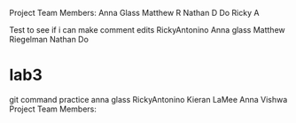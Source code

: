 

Project Team Members:
Anna Glass
Matthew R
Nathan D Do
Ricky A

Test to see if i can make comment edits
RickyAntonino
Anna glass
Matthew Riegelman
Nathan Do
# lab3
git command practice
anna glass
RickyAntonino
Kieran LaMee
Anna
Vishwa
Project Team Members:

